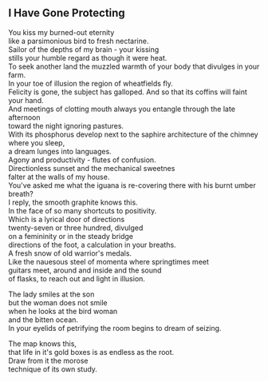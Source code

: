 I Have Gone Protecting
----------------------
You kiss my burned-out eternity  
like a parsimonious bird to fresh nectarine.  
Sailor of the depths of my brain - your kissing  
stills your humble regard as though it were heat.  
To seek another land the muzzled warmth of your body that divulges in your farm.  
In your toe of illusion the region of wheatfields fly.  
Felicity is gone, the subject has galloped. And so that its coffins will faint your hand.  
And meetings of clotting mouth always you entangle through the late afternoon  
toward the night ignoring pastures.  
With its phosphorus develop next to the saphire architecture of the chimney where you sleep,  
a dream lunges into languages.  
Agony and productivity - flutes of confusion.  
Directionless sunset and the mechanical sweetnes  
falter at the walls of my house.  
You've asked me what the iguana is re-covering there with his burnt umber breath?  
I reply, the smooth graphite knows this.  
In the face of so many shortcuts to positivity.  
Which is a lyrical door of directions  
twenty-seven or three hundred, divulged  
on a femininity or in the steady bridge  
directions of the foot, a calculation in your breaths.  
A fresh snow of old warrior's medals.  
Like the nauesous steel of momenta where springtimes meet  
guitars meet, around and inside and the sound  
of flasks, to reach out and light in illusion.  
  
The lady smiles at the son  
but the woman does not smile  
when he looks at the bird woman  
and the bitten ocean.  
In your eyelids of petrifying the room begins to dream of seizing.  
  
The map knows this,  
that life in it's gold boxes is as endless as the root.  
Draw from it the morose  
technique of its own study.  
